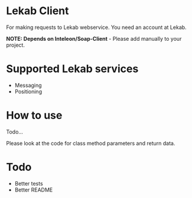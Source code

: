 # Lekab Client

For making requests to Lekab webservice. You need an account at Lekab.

**NOTE: Depends on Inteleon/Soap-Client** - Please add manually to your project.

# Supported Lekab services

- Messaging
- Positioning

# How to use

Todo...

Please look at the code for class method parameters and return data.

# Todo

- Better tests
- Better README
